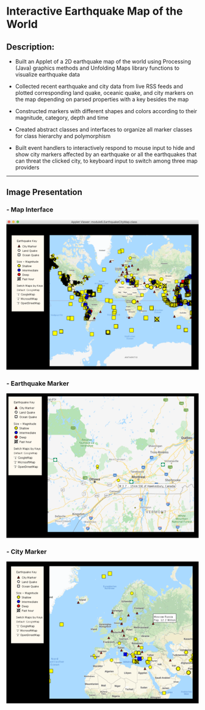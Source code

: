 # Interactive Earthquake Map of the World
## Description:
- Built an Applet of a 2D earthquake map of the world using Processing (Java) graphics methods and Unfolding Maps library functions to visualize earthquake data

- Collected recent earthquake and city data from live RSS feeds and plotted corresponding land quake, oceanic quake, and city markers on the map depending on parsed properties with a key besides the map

- Constructed markers with different shapes and colors according to their magnitude, category, depth and time

- Created abstract classes and interfaces to organize all marker classes for class hierarchy and polymorphism

- Built event handlers to interactively respond to mouse input to hide and show city markers affected by an earthquake or all the earthquakes that can threat the clicked city, to keyboard input to switch among three map providers

---
## Image Presentation
### - Map Interface
![Image](./Images_Presentation/WholeMAP.png)
### - Earthquake Marker
![Image](./Images_Presentation/EarthquakeMarker.png)
### - City Marker
![Image](./Images_Presentation/CityMarker.png)
